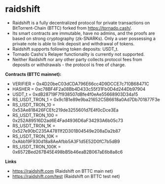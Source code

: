 # raidshift

* Raidshift is a fully decentralized protocol for private transactions on BitTorrent-Chain (BTTC) forked from https://tornado.cash/.
* Its smart contracts are immutable, have no admins, and the proofs are based on strong cryptography (zk-SNARKs). Only a user possessing a private note is able to link deposit and withdrawal of tokens.
* Raidshift supports following token deposits: USDT_t.
* Tornado Cashs's Relayer functionality is currently not supported.
* Neither Raidshift nor any other party collects protocol fees from deposits or withdrawals - the protocol is free of charge.

__Contracts (BTTC mainnet):__

* VERIFIER = 0x4D20beC03dCDA796E66cc4D9DCCE7c710B68471C
* HASHER = 0xc78BF4F2a08Bb4D433c55f31Fb0D4d244Db97904
* USDT_t = 0xdB28719F7f938507dBfe4f0eAe55668903D34a15
* RS_USDT_TRON_1 = 0x9c1B1e89e9ba21652C5B6618a0Ad7Db701877F3e
* RS_USDT_TRON_10 = 0x53Ae818426FCEfc219de3255601d7E4f0cDce3Ea
* RS_USDT_TRON_100 = 0x252A89516D2ad6E4Fad4936D6aF34293A6b05c73
* RS_USDT_TRON_1K = 0x527e90bC235A47811f2D301B04549e208aDa2b87
* RS_USDT_TRON_10K = 0xAbb19F930d18a8AeAfbb5A3F1d5E52D0fC7b5dB9
* RS_USDT_TRON_100K = 0x6572Bed267B45E498bB5b46eaB2B067aE6b8a8c6

__Links__
* https://raidshift.com (Raidshift on BTTC main net)
* https://raidshift.com/test (Raidshift on BTTC test net)
